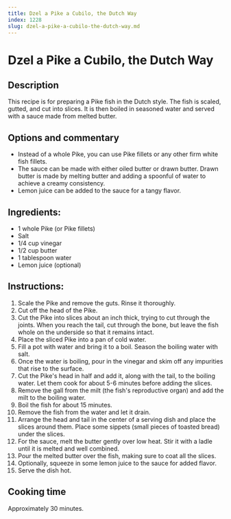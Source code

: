 ```yaml
---
title: Dzel a Pike a Cubilo, the Dutch Way
index: 1228
slug: dzel-a-pike-a-cubilo-the-dutch-way.md
---
```


# Dzel a Pike a Cubilo, the Dutch Way

## Description
This recipe is for preparing a Pike fish in the Dutch style. The fish is scaled, gutted, and cut into slices. It is then boiled in seasoned water and served with a sauce made from melted butter. 

## Options and commentary
- Instead of a whole Pike, you can use Pike fillets or any other firm white fish fillets.
- The sauce can be made with either oiled butter or drawn butter. Drawn butter is made by melting butter and adding a spoonful of water to achieve a creamy consistency.
- Lemon juice can be added to the sauce for a tangy flavor.

## Ingredients:
- 1 whole Pike (or Pike fillets)
- Salt
- 1/4 cup vinegar
- 1/2 cup butter
- 1 tablespoon water
- Lemon juice (optional)

## Instructions:
1. Scale the Pike and remove the guts. Rinse it thoroughly.
2. Cut off the head of the Pike.
3. Cut the Pike into slices about an inch thick, trying to cut through the joints. When you reach the tail, cut through the bone, but leave the fish whole on the underside so that it remains intact.
4. Place the sliced Pike into a pan of cold water.
5. Fill a pot with water and bring it to a boil. Season the boiling water with salt.
6. Once the water is boiling, pour in the vinegar and skim off any impurities that rise to the surface.
7. Cut the Pike's head in half and add it, along with the tail, to the boiling water. Let them cook for about 5-6 minutes before adding the slices.
8. Remove the gall from the milt (the fish's reproductive organ) and add the milt to the boiling water.
9. Boil the fish for about 15 minutes.
10. Remove the fish from the water and let it drain.
11. Arrange the head and tail in the center of a serving dish and place the slices around them. Place some sippets (small pieces of toasted bread) under the slices.
12. For the sauce, melt the butter gently over low heat. Stir it with a ladle until it is melted and well combined.
13. Pour the melted butter over the fish, making sure to coat all the slices.
14. Optionally, squeeze in some lemon juice to the sauce for added flavor.
15. Serve the dish hot.

## Cooking time
Approximately 30 minutes.